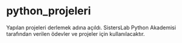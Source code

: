 # python_projeleri
Yapılan projeleri derlemek adına açıldı. 
SistersLab Python Akademisi tarafından verilen ödevler ve projeler için kullanılacaktır.
